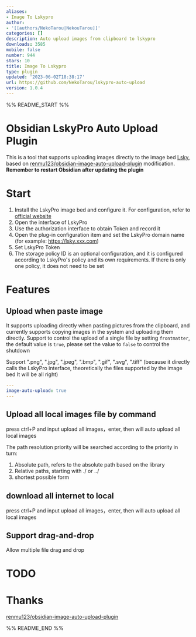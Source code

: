 ```yaml
---
aliases:
- Image To Lskypro
author:
- '[[authors/NekoTarou|NekouTarou]]'
categories: []
description: Auto upload images from clipboard to lskypro
downloads: 3585
mobile: false
number: 944
stars: 10
title: Image To Lskypro
type: plugin
updated: '2023-06-02T18:38:17'
url: https://github.com/NekoTarou/lskypro-auto-upload
version: 1.0.4
---
```


%% README_START %%

# Obsidian LskyPro Auto Upload Plugin

This is a tool that supports uploading images directly to the image bed [Lsky](https://github.com/lsky-org/lsky-pro), based on [renmu123/obsidian-image-auto-upload-plugin](https://github.com/renmu123/obsidian-image-auto-upload-plugin.git) modification.
**Remember to restart Obsidian after updating the plugin**

# Start

1. Install the LskyPro image bed and configure it. For configuration, refer to [official website](https://www.lsky.pro/)
2. Open the interface of LskyPro
3. Use the authorization interface to obtain Token and record it
4. Open the plug-in configuration item and set the LskyPro domain name (for example: https://lsky.xxx.com)
5. Set LskyPro Token
6. The storage policy ID is an optional configuration, and it is configured according to LskyPro's policy and its own requirements. If there is only one policy, it does not need to be set

# Features

## Upload when paste image

It supports uploading directly when pasting pictures from the clipboard, and currently supports copying images in the system and uploading them directly.
Support to control the upload of a single file by setting `frontmatter`, the default value is `true`, please set the value to `false` to control the shutdown

Support ".png", ".jpg", ".jpeg", ".bmp", ".gif", ".svg", ".tiff" (because it directly calls the LskyPro interface, theoretically the files supported by the image bed It will be all right)

```yaml
---
image-auto-upload: true
---
```

## Upload all local images file by command

press ctrl+P and input upload all images，enter, then will auto upload all local images

The path resolution priority will be searched according to the priority in turn:

1. Absolute path, refers to the absolute path based on the library
2. Relative paths, starting with ./ or ../
3. shortest possible form

## download all internet to local

press ctrl+P and input upload all images，enter, then will auto upload all local images

## Support drag-and-drop

Allow multiple file drag and drop


# TODO

# Thanks
[renmu123/obsidian-image-auto-upload-plugin](https://github.com/renmu123/obsidian-image-auto-upload-plugin.git)

%% README_END %%